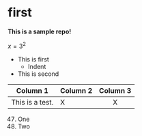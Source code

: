 # first

**This is a sample repo!**

$x = 3^2$

- This is first
  - Indent
- This is second

<!-- COMMENT -->

| Column 1 | Column 2 | Column 3 |
| --- | --- |:--: |
| This is a test. | X | X |

47. One
47. Two
